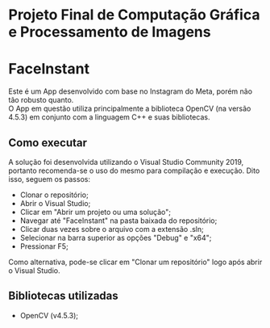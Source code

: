 # Projeto Final de Computação Gráfica e Processamento de Imagens

# FaceInstant

  Este é um App desenvolvido com base no Instagram do Meta, porém não tão robusto quanto. <br>
O App em questão utiliza principalmente a biblioteca OpenCV (na versão 4.5.3) em conjunto com a linguagem C++ e suas bibliotecas.

## Como executar

  A solução foi desenvolvida utilizando o Visual Studio Community 2019, portanto recomenda-se o uso do mesmo para compilação e execução. 
  Dito isso, seguem os passos:

- Clonar o repositório;
- Abrir o Visual Studio;
- Clicar em "Abrir um projeto ou uma solução";
- Navegar até "FaceInstant" na pasta baixada do repositório;
- Clicar duas vezes sobre o arquivo com a extensão .sln;
- Selecionar na barra superior as opções "Debug" e "x64";
- Pressionar F5;

Como alternativa, pode-se clicar em "Clonar um repositório" logo após abrir o Visual Studio.

## Bibliotecas utilizadas

- OpenCV (v4.5.3);
